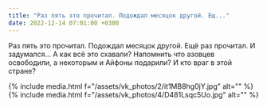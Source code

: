 ```yaml
---
title: "Раз пять это прочитал. Подождал месяцок другой. Ещ..."
date: 2022-12-14 07:01:00 +0300
---
```


Раз пять это прочитал. Подождал месяцок другой. Ещё раз прочитал. И задумался...
А как всё это схавали? Напомнить что азовцев освободили, а некоторым и Айфоны подарили? И кто враг в этой стране?


{% include media.html f="/assets/vk_photos/2/it1MB8hg0jY.jpg" alt="" %}
{% include media.html f="/assets/vk_photos/4/D481Lsqc5Uo.jpg" alt="" %}
